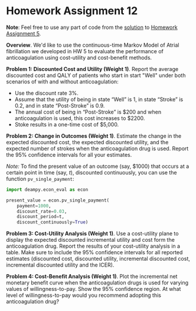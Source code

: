 # Homework Assignment 12


**Note**: Feel free to use any part of code from the 
[solution](https://github.com/HPM573/HW_5_Solution) 
to [Homework Assignment 5](https://github.com/HPM573/HW_05).


**Overview**. We'd like to use the continuous-time Markov Model of Atrial fibrillation we developed in 
HW 5 to evaluate 
the performance of anticoagulation using cost-utility and cost-benefit methods.

**Problem 1: Discounted Cost and Utility (Weight 1)**. Report the average discounted cost and QALY of 
patients who start in start "Well" under both scenarios of with and without anticoagulation: 
- Use the discount rate 3%.
- Assume that the utility of being in state “Well” is 1, 
in state “Stroke” is 0.2, and in state “Post-Stroke” is 0.9.
- The annual cost of being in “Post-Stroke” is $200 and when anticoagulation is used, this cost increases to $2200.
- Stoke results in a one-time cost of $5,000. 

**Problem 2: Change in Outcomes (Weight 1)**. 
Estimate the change in the expected discounted cost, the expected discounted utility, 
and the expected number of strokes when the anticoagulation drug is used. 
Report the 95% confidence intervals for all your estimates. 

*Note:* To find the present value of an outcome (say, $1000) 
that occurs at a certain point in time (say, $t$), discounted continuously, 
you can use the function `pv_single_payment`:

```python
import deampy.econ_eval as econ

present_value = econ.pv_single_payment(
    payment=1000,
    discount_rate=0.03,
    discount_period=t,
    discount_continuously=True)
```

**Problem 3: Cost-Utility Analysis (Weight 1)**. Use a cost-utility plane to display 
the expected discounted incremental utility and cost form the anticoagulation drug. 
Report the results of your cost-utility analysis in a table. 
Make sure to include the 95% confidence intervals for all reported estimates 
(discounted cost, discounted utility, incremental discounted cost, 
incremental discounted utility and the ICER).   

**Problem 4: Cost-Benefit Analysis (Weight 1)**. 
Plot the incremental net monetary benefit curve when the anticoagulation drugs 
is used for varying values of willingness-to-pay. 
Show the 95% confidence region. 
At what level of willingness-to-pay would you recommend adopting this 
anticoagulation drug?  
